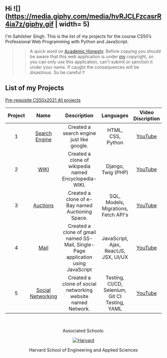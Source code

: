 ## Hi ![](https://media.giphy.com/media/hvRJCLFzcasrR4ia7z/giphy.gif | width= 5) 

I'm Sahilsher Singh. This is the list of my projects for the course CS50’s Professional Web Programming with Python and JavaScript.

>> A quick word on [Academic Honesty](https://cs50.harvard.edu/x/2021/honesty/). Before copying you should be aware that this web application is under [my](https://github.com/Sandhu-Sahil) copyright, so you can only use this application, can't submit or sanction it under your name. If caught the consequences will be disastrous. So be careful !!

## List of my Projects

<a href="https://github.com/Sandhu-Sahil/CS50x2021_Harvard_University">Pre-requisite CS50x2021 All projects</a>

| Project | Name                       | Description                                               | Languages                          | Video Discription                              |
| :---: | :---------------------------: | :-------------------------------------------------------------------------------: | :--------------------------------------------: | :--------------------------------------------: |
| 1    | <a href="https://github.com/Sandhu-Sahil/Search_Engine">Search Engine</a> | Created a search engine just like google.   | HTML, CSS, Python   | <a href="https://youtu.be/xDTB4GC4KqE">YouTube</a> |
| 2    | <a href="https://github.com/Sandhu-Sahil/Encyclopedia-WIKI">WIKI</a> | Created a clone of wikipedia named Encyclopedia-WIKI.   | Django, Twig (PHP)  | <a href="https://youtu.be/EQcI8AF3e6k">YouTube</a> |
| 3    | <a href="https://github.com/Sandhu-Sahil/Auctioning_Space">Auctions</a> | Created a clone of e-Bay named Auctioning Space.   | SQL, Models, Migrations, Fetch API's  | <a href="https://youtu.be/YWjoHPRyAh0">YouTube</a> |
| 4    | <a href="https://github.com/Sandhu-Sahil/SS-Mails">Mail</a> | Created a clone of gmail named SS-Mail, Single-Page application using JavaScript    | JavaScript, Ajax, ReactJS, JSX, UI/UX  | <a href="https://youtu.be/et7H11Jrrqg">YouTube</a> |
| 5    | <a href="https://github.com/Sandhu-Sahil/Social_Networking_Website">Social Networking</a> | Created a clone of social networking website named Network.    | Testing, CI/CD, Selenium, Git CI Testing, YAML  | <a href="https://youtu.be/hbh2ts66Ifg">YouTube</a> |

<br>

<div align="center">
  <p>Associated Schools:</p>
  <a href="#">
    <img alt="Harvard" src="https://online-learning.harvard.edu/sites/default/files/shields/harvard-engineering.png" />
  </a>
  <p>Harvard School of Engineering and Applied Sciences</p>
</div>
